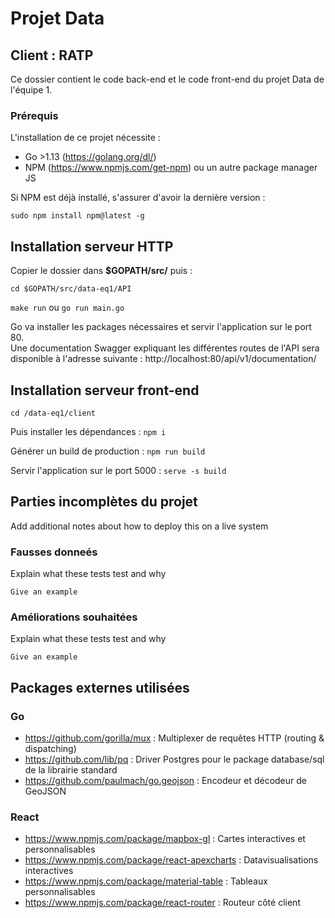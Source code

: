 # Projet Data


## Client : RATP

Ce dossier contient le code back-end et le code front-end du projet Data de l'équipe 1.

### Prérequis

L'installation de ce projet nécessite :  
- Go >1.13 (https://golang.org/dl/)  
- NPM (https://www.npmjs.com/get-npm) ou un autre package manager JS    

Si NPM est déjà installé, s'assurer d'avoir la dernière version :

```sudo npm install npm@latest -g```


## Installation serveur HTTP

Copier le dossier dans **$GOPATH/src/** puis :

```cd $GOPATH/src/data-eq1/API```

```make run``` ou ```go run main.go```  

Go va installer les packages nécessaires et servir l'application sur le port 80.  
Une documentation Swagger expliquant les différentes routes de l'API sera disponible à l'adresse suivante : http://localhost:80/api/v1/documentation/


## Installation serveur front-end

```cd /data-eq1/client```

Puis installer les dépendances : ```npm i```

Générer un build de production : ```npm run build```

Servir l'application sur le port 5000 : ```serve -s build```


## Parties incomplètes du projet

Add additional notes about how to deploy this on a live system

### Fausses donneés

Explain what these tests test and why

```
Give an example
```

### Améliorations souhaitées

Explain what these tests test and why

```
Give an example
```


## Packages externes utilisées

### Go
- https://github.com/gorilla/mux : Multiplexer de requêtes HTTP (routing & dispatching) 
- https://github.com/lib/pq : Driver Postgres pour le package database/sql de la librairie standard
- https://github.com/paulmach/go.geojson : Encodeur et décodeur de GeoJSON

### React
- https://www.npmjs.com/package/mapbox-gl : Cartes interactives et personnalisables
- https://www.npmjs.com/package/react-apexcharts : Datavisualisations interactives
- https://www.npmjs.com/package/material-table : Tableaux personnalisables
- https://www.npmjs.com/package/react-router : Routeur côté client




